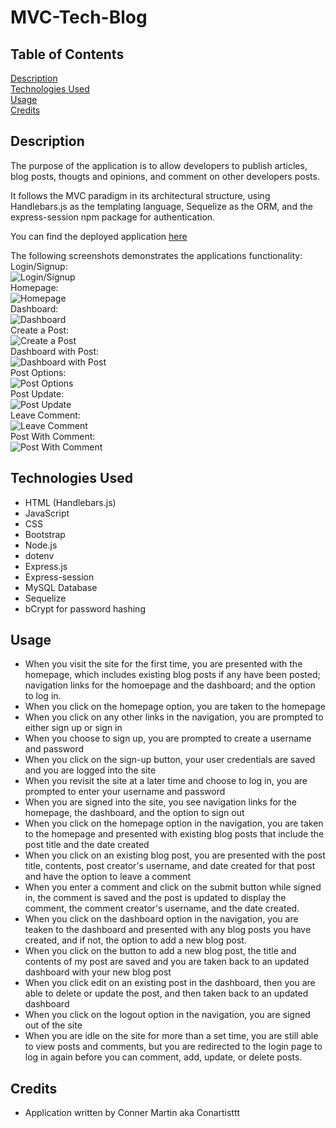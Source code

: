 # MVC-Tech-Blog

## Table of Contents

[Description](#description)
<br>
[Technologies Used](#technologies-used)
<br>
[Usage](#usage)
<br>
[Credits](#credits)

## Description

The purpose of the application is to allow developers to publish articles, blog posts, thougts and opinions, and comment on other developers posts. 

It follows the MVC paradigm in its architectural structure, using Handlebars.js as the templating language, Sequelize as the ORM, and the express-session npm package for authentication.

You can find the deployed application [here](https://afternoon-basin-69831-2336cdd8235a.herokuapp.com/)

The following screenshots demonstrates the applications functionality: 
<br>
Login/Signup:
<br>
![Login/Signup](./assets/login.png)
<br>
Homepage:
<br>
![Homepage](./assets/homepage.png)
<br>
Dashboard:
<br>
![Dashboard](./assets/dashboard.png)
<br>
Create a Post:
<br>
![Create a Post](./assets/create-post.png)
<br>
Dashboard with Post:
<br>
![Dashboard with Post](./assets/post-dashboard.png)
<br>
Post Options:
<br>
![Post Options](./assets/post-options.png)
<br>
Post Update:
<br>
![Post Update](./assets/post-update.png)
<br>
Leave Comment:
<br>
![Leave Comment](./assets/leave-comment.png)
<br>
Post With Comment:
<br>
![Post With Comment](./assets/post-comment.png)
<br>


## Technologies Used

* HTML (Handlebars.js)
* JavaScript
* CSS
* Bootstrap
* Node.js
* dotenv
* Express.js
* Express-session
* MySQL Database
* Sequelize
* bCrypt for password hashing

## Usage

* When you visit the site for the first time, you are presented with the homepage, which includes existing blog posts if any have been posted; navigation links for the homoepage and the dashboard; and the option to log in.
* When you click on the homepage option, you are taken to the homepage
* When you click on any other links in the navigation, you are prompted to either sign up or sign in
* When you choose to sign up, you are prompted to create a username and password
* When you click on the sign-up button, your user credentials are saved and you are logged into the site
* When you revisit the site at a later time and choose to log in, you are prompted to enter your username and password
* When you are signed into the site, you see navigation links for the homepage, the dashboard, and the option to sign out
* When you click on the homepage option in the navigation, you are taken to the homepage and presented with existing blog posts that include the post title and the date created
* When you click on an existing blog post, you are presented with the post title, contents, post creator's username, and date created for that post and have the option to leave a comment
* When you enter a comment and click on the submit button while signed in, the comment is saved and the post is updated to display the comment, the comment creator's username, and the date created.
* When you click on the dashboard option in the navigation, you are teaken to the dashboard and presented with any blog posts you have created, and if not, the option to add a new blog post.
* When you click on the button to add a new blog post, the title and contents of my post are saved and you are taken back to an updated dashboard with your new blog post
* When you click edit on an existing post in the dashboard, then you are able to delete or update the post, and then taken back to an updated dashboard
* When you click on the logout option in the navigation, you are signed out of the site
* When you are idle on the site for more than a set time, you are still able to view posts and comments, but you are redirected to the login page to log in again before you can comment, add, update, or delete posts.

## Credits

* Application written by Conner Martin aka Conartisttt